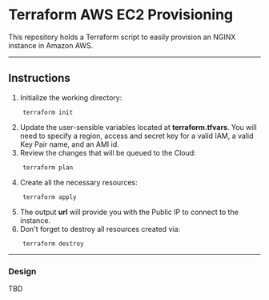 # Terraform AWS EC2 Provisioning

This repository holds a Terraform script to easily provision an NGINX instance in Amazon AWS.

---

## Instructions

1. Initialize the working directory:
```
    terraform init
```
2. Update the user-sensible variables located at **terraform.tfvars**. You will need to specify a region, access and secret key for a valid IAM, a valid Key Pair name, and an AMI id.
3. Review the changes that will be queued to the Cloud:
```
    terraform plan
```
4. Create all the necessary resources:
```
    terraform apply
```
5. The output **url** will provide you with the Public IP to connect to the instance.
6. Don't forget to destroy all resources created via:
```
    terraform destroy
```

---

### Design
TBD
